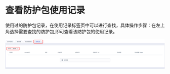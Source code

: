 

# 查看防护包使用记录

使用过的防护包记录，在使用记录标签页中可以进行查找，具体操作步骤：在左上角选择需要查找的防护包,即可查看该防护包的使用记录。

![](/images/uanycastclean/pkg9.png)
